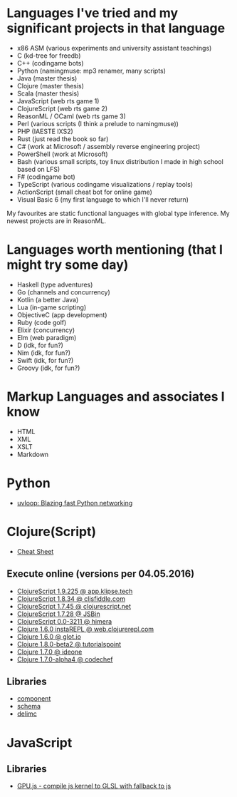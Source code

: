 
# Languages I've tried and my significant projects in that language
 - x86 ASM (various experiments and university assistant teachings)
 - C (kd-tree for freedb)
 - C++ (codingame bots)
 - Python (namingmuse: mp3 renamer, many scripts)
 - Java (master thesis)
 - Clojure (master thesis)
 - Scala (master thesis)
 - JavaScript (web rts game 1)
 - ClojureScript (web rts game 2)
 - ReasonML / OCaml (web rts game 3)
 - Perl (various scripts (I think a prelude to namingmuse))
 - PHP (IAESTE IXS2)
 - Rust (just read the book so far)
 - C# (work at Microsoft / assembly reverse engineering project)
 - PowerShell (work at Microsoft)
 - Bash (various small scripts, toy linux distribution I made in high school based on LFS)
 - F# (codingame bot)
 - TypeScript (various codingame visualizations / replay tools)
 - ActionScript (small cheat bot for online game)
 - Visual Basic 6 (my first language to which I'll never return)

My favourites are static functional languages with global type inference. My newest projects are in ReasonML.

# Languages worth mentioning (that I might try some day)
 - Haskell (type adventures)
 - Go (channels and concurrency)
 - Kotlin (a better Java)
 - Lua (in-game scripting)
 - ObjectiveC (app development)
 - Ruby (code golf)
 - Elixir (concurrency)
 - Elm (web paradigm)
 - D (idk, for fun?)
 - Nim (idk, for fun?)
 - Swift (idk, for fun?)
 - Groovy (idk, for fun?)

# Markup Languages and associates I know
 - HTML
 - XML
 - XSLT
 - Markdown

# Python

 - [uvloop: Blazing fast Python networking](http://magic.io/blog/uvloop-blazing-fast-python-networking/)

# Clojure(Script)
 - [Cheat Sheet](http://clojure.org/api/cheatsheet)

## Execute online (versions per 04.05.2016)
 - [ClojureScript 1.9.225 @ app.klipse.tech](http://app.klipse.tech/)
 - [ClojureScript 1.8.34 @ cljsfiddle.com](http://cljsfiddle.com/)
 - [ClojureScript 1.7.45 @ clojurescript.net](http://clojurescript.net/)
 - [ClojureScript 1.7.28 @ JSBin](http://jsbin.com/)
 - [ClojureScript 0.0-3211 @ himera](http://himera.herokuapp.com/index.html)
 - [Clojure 1.6.0 instaREPL @ web.clojurerepl.com](http://web.clojurerepl.com/)
 - [Clojure 1.6.0 @ glot.io](https://glot.io/new/clojure)
 - [Clojure 1.8.0-beta2 @ tutorialspoint](http://www.tutorialspoint.com/execute_clojure_online.php)
 - [Clojure 1.7.0 @ ideone](https://ideone.com/)
 - [Clojure 1.7.0-alpha4 @ codechef](https://www.codechef.com/ide)

## Libraries
 - [component](https://github.com/stuartsierra/component)
 - [schema](https://github.com/plumatic/schema)
 - [delimc](https://github.com/swannodette/delimc)

# JavaScript

## Libraries
 - [GPU.js - compile js kernel to GLSL with fallback to js](http://gpu.rocks/)
